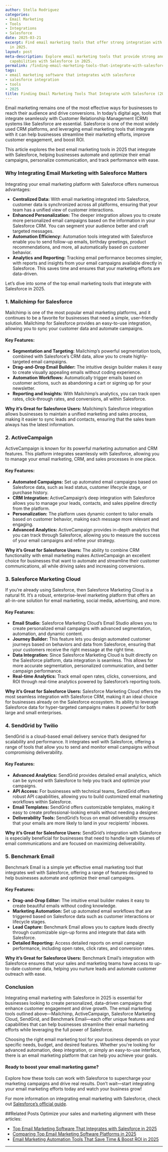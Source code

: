 ```yaml
---
author: Stella Rodriguez
categories:
- Email Marketing
- Tools
- Integrations
- Salesforce
date: 2025-03-21
excerpt: Find email marketing tools that offer strong integration with Salesforce
  in 2025.
layout: post
meta-description: Explore email marketing tools that provide strong and reliable integration
  capabilities with Salesforce in 2025.
permalink: /finding-email-marketing-tools-that-integrate-with-salesforce-2025/
tags:
- email marketing software that integrates with salesforce
- salesforce integration
- tools
- 2025
title: Finding Email Marketing Tools That Integrate with Salesforce (2025)
---
```



Email marketing remains one of the most effective ways for businesses to reach their audience and drive conversions. In today’s digital age, tools that integrate seamlessly with Customer Relationship Management (CRM) systems like Salesforce are essential. Salesforce is one of the most widely used CRM platforms, and leveraging email marketing tools that integrate with it can help businesses streamline their marketing efforts, improve customer engagement, and boost ROI.

This article explores the best email marketing tools in 2025 that integrate with Salesforce, helping businesses automate and optimize their email campaigns, personalize communication, and track performance with ease.

### Why Integrating Email Marketing with Salesforce Matters

Integrating your email marketing platform with Salesforce offers numerous advantages:

- **Centralized Data:** With email marketing integrated into Salesforce, customer data is synchronized across all platforms, ensuring that your team has a unified view of customer interactions.
- **Enhanced Personalization:** The deeper integration allows you to create more personalized email campaigns based on the information in your Salesforce CRM. You can segment your audience better and craft targeted messages.
- **Automation Efficiency:** Automation tools integrated with Salesforce enable you to send follow-up emails, birthday greetings, product recommendations, and more, all automatically based on customer behavior.
- **Analytics and Reporting:** Tracking email performance becomes simpler, with reports and insights from your email campaigns available directly in Salesforce. This saves time and ensures that your marketing efforts are data-driven.

Let’s dive into some of the top email marketing tools that integrate with Salesforce in 2025.

### 1. **Mailchimp for Salesforce**

Mailchimp is one of the most popular email marketing platforms, and it continues to be a favorite for businesses that need a simple, user-friendly solution. Mailchimp for Salesforce provides an easy-to-use integration, allowing you to sync your customer data and automate campaigns.

#### Key Features:
- **Segmentation and Targeting:** Mailchimp’s powerful segmentation tools, combined with Salesforce’s CRM data, allow you to create highly-targeted email campaigns.
- **Drag-and-Drop Email Builder:** The intuitive design builder makes it easy to create visually appealing emails without coding experience.
- **Automation Workflows:** Automatically trigger emails based on customer actions, such as abandoning a cart or signing up for your newsletter.
- **Reporting and Insights:** With Mailchimp’s analytics, you can track open rates, click-through rates, and conversions, all within Salesforce.

**Why it’s Great for Salesforce Users:** Mailchimp’s Salesforce integration allows businesses to maintain a unified marketing and sales process, making it easier to sync leads and contacts, ensuring that the sales team always has the latest information.

### 2. **ActiveCampaign**

ActiveCampaign is known for its powerful marketing automation and CRM features. This platform integrates seamlessly with Salesforce, allowing you to manage your email marketing, CRM, and sales processes in one place.

#### Key Features:
- **Automated Campaigns:** Set up automated email campaigns based on Salesforce data, such as lead status, customer lifecycle stage, or purchase history.
- **CRM Integration:** ActiveCampaign’s deep integration with Salesforce allows you to manage your leads, contacts, and sales pipeline directly from the platform.
- **Personalization:** The platform uses dynamic content to tailor emails based on customer behavior, making each message more relevant and engaging.
- **Advanced Analytics:** ActiveCampaign provides in-depth analytics that you can track through Salesforce, allowing you to measure the success of your email campaigns and refine your strategy.

**Why it’s Great for Salesforce Users:** The ability to combine CRM functionality with email marketing makes ActiveCampaign an excellent choice for businesses that want to automate and streamline their customer communications, all while driving sales and increasing conversions.

### 3. **Salesforce Marketing Cloud**

If you’re already using Salesforce, then Salesforce Marketing Cloud is a natural fit. It’s a robust, enterprise-level marketing platform that offers an all-in-one solution for email marketing, social media, advertising, and more.

#### Key Features:
- **Email Studio:** Salesforce Marketing Cloud’s Email Studio allows you to create personalized email campaigns with advanced segmentation, automation, and dynamic content.
- **Journey Builder:** This feature lets you design automated customer journeys based on behaviors and data from Salesforce, ensuring that your customers receive the right message at the right time.
- **Data Integration:** Since Salesforce Marketing Cloud is built directly on the Salesforce platform, data integration is seamless. This allows for more accurate segmentation, personalized communication, and better campaign performance.
- **Real-time Analytics:** Track email open rates, clicks, conversions, and ROI through real-time analytics powered by Salesforce’s reporting tools.

**Why it’s Great for Salesforce Users:** Salesforce Marketing Cloud offers the most seamless integration with Salesforce CRM, making it an ideal choice for businesses already on the Salesforce ecosystem. Its ability to leverage Salesforce data for hyper-targeted campaigns makes it powerful for both large and small enterprises.

### 4. **SendGrid by Twilio**

SendGrid is a cloud-based email delivery service that’s designed for scalability and performance. It integrates well with Salesforce, offering a range of tools that allow you to send and monitor email campaigns without compromising deliverability.

#### Key Features:
- **Advanced Analytics:** SendGrid provides detailed email analytics, which can be synced with Salesforce to help you track and optimize your campaigns.
- **API Access:** For businesses with technical teams, SendGrid offers robust API capabilities, allowing you to build customized email marketing workflows within Salesforce.
- **Email Templates:** SendGrid offers customizable templates, making it easy to create professional-looking emails without needing a designer.
- **Deliverability Tools:** SendGrid’s focus on email deliverability ensures that your emails are more likely to land in your recipients' inboxes.

**Why it’s Great for Salesforce Users:** SendGrid’s integration with Salesforce is especially beneficial for businesses that need to handle large volumes of email communications and are focused on maximizing deliverability.

### 5. **Benchmark Email**

Benchmark Email is a simple yet effective email marketing tool that integrates well with Salesforce, offering a range of features designed to help businesses automate and optimize their email campaigns.

#### Key Features:
- **Drag-and-Drop Editor:** The intuitive email builder makes it easy to create beautiful emails without coding knowledge.
- **Marketing Automation:** Set up automated email workflows that are triggered based on Salesforce data such as customer interactions or lifecycle stages.
- **Lead Capture:** Benchmark Email allows you to capture leads directly through customizable sign-up forms and integrate that data with Salesforce.
- **Detailed Reporting:** Access detailed reports on email campaign performance, including open rates, click rates, and conversion rates.

**Why it’s Great for Salesforce Users:** Benchmark Email’s integration with Salesforce ensures that your sales and marketing teams have access to up-to-date customer data, helping you nurture leads and automate customer outreach with ease.

### Conclusion

Integrating email marketing with Salesforce in 2025 is essential for businesses looking to create personalized, data-driven campaigns that enhance customer engagement and drive growth. The email marketing tools outlined above—Mailchimp, ActiveCampaign, Salesforce Marketing Cloud, SendGrid, and Benchmark Email—each offer unique features and capabilities that can help businesses streamline their email marketing efforts while leveraging the full power of Salesforce.

Choosing the right email marketing tool for your business depends on your specific needs, budget, and desired features. Whether you're looking for advanced automation, deep integration, or simply an easy-to-use interface, there is an email marketing platform that can help you achieve your goals.

#### Ready to boost your email marketing game?

Explore how these tools can work with Salesforce to supercharge your marketing campaigns and drive real results. Don’t wait—start integrating your email marketing efforts today and watch your business grow! 

For more information on integrating email marketing with Salesforce, check out [Salesforce’s official guide](https://www.salesforce.com/products/marketing-cloud/overview/).

##Related Posts
Optimize your sales and marketing alignment with these articles:
- [Top Email Marketing Software That Integrates with Salesforce in 2025](/top-email-marketing-software-that-integrates-with-salesforce-in-2025/)
- [Comparing Top Email Marketing Software Platforms in 2025](/comparing-top-email-marketing-software-platforms-in-2025/)
- [Email Marketing Automation Tools That Save Time & Boost ROI in 2025](/email-marketing-automation-tools-that-save-time-and-boost-roi-in-2025/)
---
